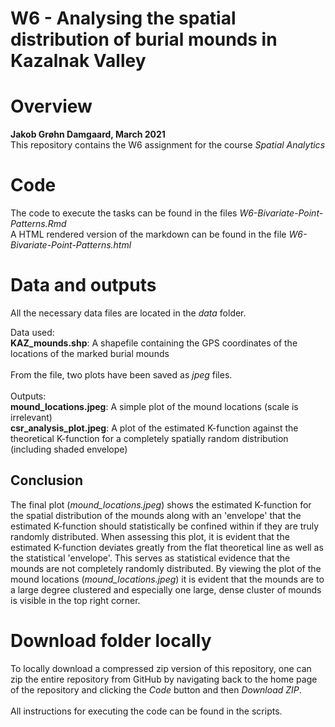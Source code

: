 # W6 - Analysing the spatial distribution of burial mounds in Kazalnak Valley
# Overview 

**Jakob Grøhn Damgaard, March 2021** <br/>
This repository contains the W6 assignment for the course *Spatial Analytics*

# Code
The code to execute the tasks can be found in the files *W6-Bivariate-Point-Patterns.Rmd*<br/>
A HTML rendered version of the markdown can be found in the file *W6-Bivariate-Point-Patterns.html* <br/>

# Data and outputs
All the necessary data files are located in the *data* folder. <br>

Data used: <br>
**KAZ_mounds.shp**: A shapefile containing the GPS coordinates of the locations of the marked burial mounds
<br>
<br>
From the file, two plots have been saved as *jpeg* files. <br>
<br>
Outputs: <br>
**mound_locations.jpeg**: A simple plot of the mound locations (scale is irrelevant) <br>
**csr_analysis_plot.jpeg**: A plot of the estimated K-function against the theoretical K-function for a completely spatially random distribution (including shaded envelope)

## Conclusion
The final plot (*mound_locations.jpeg*) shows the estimated K-function for the spatial distribution of the mounds along with an 'envelope' that the estimated K-function should statistically be confined within if they are truly randomly distributed. When assessing this plot, it is evident that the estimated K-function deviates greatly from the flat theoretical line as well as the statistical 'envelope'. This serves as statistical evidence that the mounds are not completely randomly distributed. By viewing the plot of the mound locations (*mound_locations.jpeg*) it is evident that the mounds are to a large degree clustered and especially one large, dense cluster of mounds is visible in the top right corner.


# Download folder locally
To locally download a compressed zip version of this repository, one can zip the entire repository from GitHub by navigating back to the home page of the repository and clicking the *Code* button and then *Download ZIP*. <br/>
<br>
All instructions for executing the code can be found in the scripts.

 
